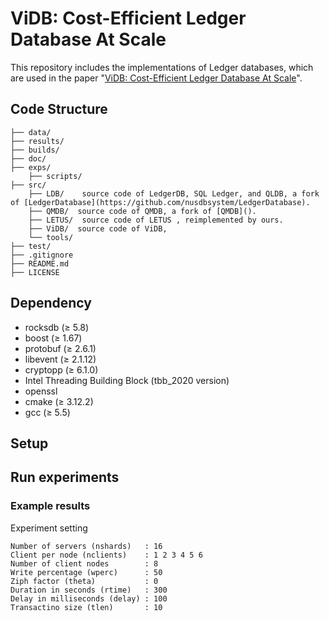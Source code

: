 # ViDB: Cost-Efficient Ledger Database At Scale
This repository includes the implementations of Ledger databases, which are used in the paper "[ViDB: Cost-Efficient Ledger Database At Scale](doc/)".

## Code Structure
```
├── data/
├── results/
├── builds/
├── doc/
├── exps/
    ├── scripts/
├── src/
    ├── LDB/    source code of LedgerDB, SQL Ledger, and QLDB, a fork of [LedgerDatabase](https://github.com/nusdbsystem/LedgerDatabase).
    ├── QMDB/  source code of QMDB, a fork of [QMDB]().
    ├── LETUS/  source code of LETUS , reimplemented by ours.
    ├── ViDB/  source code of ViDB,
    └── tools/
├── test/
├── .gitignore
├── README.md
├── LICENSE
```

## Dependency
* rocksdb (&geq; 5.8)
* boost (&geq; 1.67)
* protobuf (&geq; 2.6.1)
* libevent (&geq; 2.1.12)
* cryptopp (&geq; 6.1.0)
* Intel Threading Building Block (tbb_2020 version)
* openssl
* cmake (&geq; 3.12.2)
* gcc (&geq; 5.5)

## Setup


## Run experiments


### Example results
Experiment setting
```
Number of servers (nshards)   : 16
Client per node (nclients)    : 1 2 3 4 5 6
Number of client nodes        : 8
Write percentage (wperc)      : 50
Ziph factor (theta)           : 0
Duration in seconds (rtime)   : 300
Delay in milliseconds (delay) : 100
Transactino size (tlen)       : 10
```


